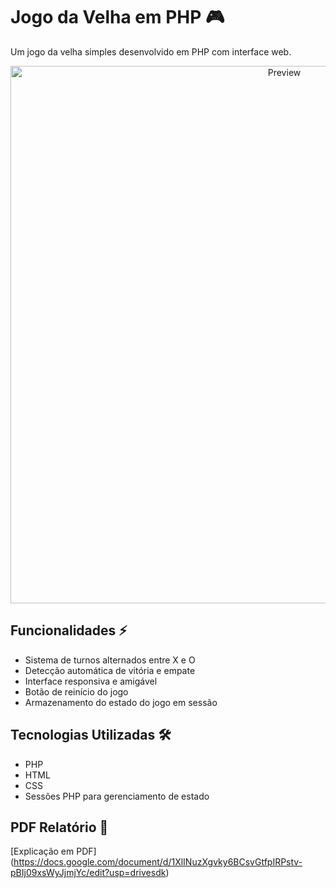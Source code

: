 # Jogo da Velha em PHP 🎮

Um jogo da velha simples desenvolvido em PHP com interface web.

<p align="center">
  <img alt="Preview" width="860" alt="preview" src="https://i.imgur.com/gqTaV3Z.png">
<p align="center">

## Funcionalidades ⚡

- Sistema de turnos alternados entre X e O
- Detecção automática de vitória e empate
- Interface responsiva e amigável
- Botão de reinício do jogo
- Armazenamento do estado do jogo em sessão

## Tecnologias Utilizadas 🛠

- PHP
- HTML
- CSS
- Sessões PHP para gerenciamento de estado

## PDF Relatório 📂

[Explicação em PDF]
(https://docs.google.com/document/d/1XlINuzXgvky6BCsvGtfpIRPstv-pBIj09xsWyJjmjYc/edit?usp=drivesdk)

